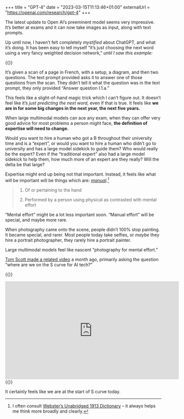+++
title = "GPT-4"
date = "2023-03-15T11:13:46+01:00"
externalUrl = "https://openai.com/research/gpt-4"
+++

The latest update to Open AI’s preeminent model seems very impressive. It’s better at exams and it can now take images as input, along with text prompts. 

Up until now, I haven’t felt completely _mystified_ about ChatGPT, and what it’s doing. It has been easy to tell myself “it’s just choosing the next word using a very fancy weighted decision network,” _until I saw this example:_

{{<fig
  src="screenshot@2x.png"
  alt="Open AI’s GPT-4 takes a scan of a paper as input, and can answer the question asked in the paper which requires interpreting a diagram"
  />}}

It’s given a scan of a page in French, with a setup, a diagram, and then two questions. The text prompt provided asks it to answer one of those questions from the scan. They didn’t tell it what the question was in the text prompt, they only provided “Answer question I.1.a.”

This feels like a slight-of-hand magic trick which I can’t figure out. It doesn’t feel like it’s _just predicting the next word,_ even if that is true. It feels like **we are in for some big changes in the next year, the next five years.**

When large multimodal models can ace any exam, when they can offer very good advice for most problems a person might face, **the definition of expertise will need to change.**

Would you want to hire a human who got a B throughout their university time and is a “expert”, or would you want to hire a human who didn’t go to university and has a large model sidekick to guide them? Who would really be the expert? Even if the “traditional expert” also had a large model sidekick to help them, how much more of an expert are they really? Will the delta be that large?

Expertise might end up being not that important. Instead, it feels like what will be important will be things which are: _[manual][].[^1]_

> 1. Of or pertaining to the hand
>
> 2. Performed by a person using physical as contrasted with mental effort

“Mental effort” might be a lot less important soon. “Manual effort” will be special, and maybe more rare.

[manual]: https://www.websters1913.com/words/Manual

When photography came onto the scene, people didn’t 100% stop painting. It became special, and rarer. Most people today take selfies, or _maybe_ they hire a portrait photographer, they rarely hire a portrait painter. 

Large multimodal models feel like nascent “photography for mental effort.”

[Tom Scott made a related video][video] a month ago, primarily asking the question “where are we on the S curve for AI tech?” 

[video]: https://www.youtube.com/watch?v=jPhJbKBuNnA

{{<raw>}}
<iframe width="560" height="315" src="https://www.youtube-nocookie.com/embed/jPhJbKBuNnA" frameborder="0" allow="accelerometer; autoplay; encrypted-media; gyroscope; picture-in-picture" allowfullscreen></iframe>
{{</raw>}}

It certainly feels like we are at the start of S curve today.

[^1]: I often consult [Webster’s Unabridged 1913 Dictionary][manual] – it always helps me think more broadly and clearly.
